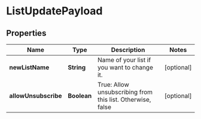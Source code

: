 

# ListUpdatePayload


## Properties

| Name | Type | Description | Notes |
|------------ | ------------- | ------------- | -------------|
|**newListName** | **String** | Name of your list if you want to change it. |  [optional] |
|**allowUnsubscribe** | **Boolean** | True: Allow unsubscribing from this list. Otherwise, false |  [optional] |



